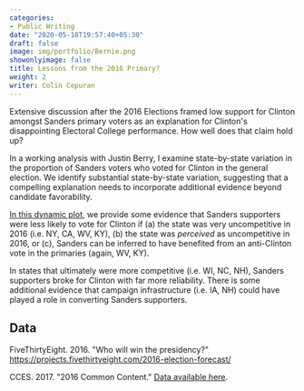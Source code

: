 ```yaml
---
categories:
- Public Writing
date: "2020-05-18T19:57:40+05:30"
draft: false
image: img/portfolio/Bernie.png
showonlyimage: false
title: Lessons from the 2016 Primary?
weight: 2
writer: Colin Cepuran
---
```


Extensive discussion after the 2016 Elections framed low support for Clinton amongst Sanders primary voters as an explanation for Clinton's disappointing Electoral College performance.  How well does that claim hold up?

<!--more-->

In a working analysis with Justin Berry, I examine state-by-state variation in the proportion of Sanders voters who voted for Clinton in the general election.  We identify substantial state-by-state variation, suggesting that a compelling explanation needs to incorporate additional evidence beyond candidate favorability.

[In this dynamic plot](https://www.colincepuran.com/img/forweb), we provide some evidence that Sanders supporters were less likely to vote for Clinton if (a) the state was very uncompetitive in 2016 (i.e. NY, CA, WV, KY), (b) the state was *perceived* as uncompetitive in 2016, or (c), Sanders can be inferred to have benefited from an anti-Clinton vote in the primaries (again, WV, KY).

In states that ultimately were more competitive (i.e. WI, NC, NH), Sanders supporters broke for Clinton with far more reliability.  There is some additional evidence that campaign infrastructure (i.e. IA, NH) could have played a role in converting Sanders supporters.

## Data

FiveThirtyEight. 2016. "Who will win the presidency?"  https://projects.fivethirtyeight.com/2016-election-forecast/

CCES. 2017. "2016 Common Content." [Data available here](https://dataverse.harvard.edu/dataset.xhtml?persistentId=doi%3A10.7910/DVN/GDF6Z0).

